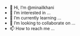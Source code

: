 - 👋 Hi, I’m @minailkhani
- 👀 I’m interested in ...
- 🌱 I’m currently learning ...
- 💞️ I’m looking to collaborate on ...
- 📫 How to reach me ...

<!---
minailkhani/minailkhani is a ✨ special ✨ repository because its `README.md` (this file) appears on your GitHub profile.
You can click the Preview link to take a look at your changes.
--->


